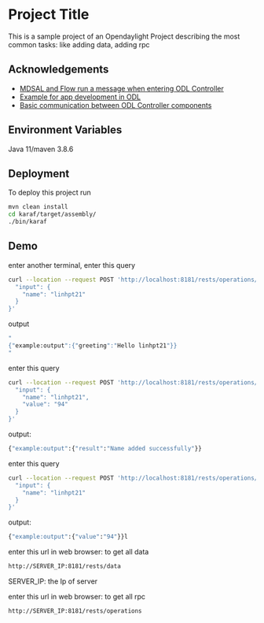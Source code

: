 
# Project Title
This is a sample project of an Opendaylight Project
describing the most common tasks:
like adding data, adding rpc



## Acknowledgements

 - [MDSAL and Flow run a message when entering ODL Controller](https://wiki-archive.opendaylight.org/view/OpenDaylight_Controller:MD-SAL:MD-SAL_App_Tutorial)
 - [Example for app development in ODL](https://docs.opendaylight.org/en/latest/developer-guides/developing-apps-on-the-opendaylight-controller.html)
 - [Basic communication between ODL Controller components](https://github.com/opendaylight/controller/blob/master/docs/dev-guide.rst)


## Environment Variables

Java 11/maven 3.8.6

## Deployment

To deploy this project run

```bash
mvn clean install
cd karaf/target/assembly/
./bin/karaf
```



## Demo

enter another terminal, enter this query

```bash
curl --location --request POST 'http://localhost:8181/rests/operations/example:hello-world'   --header 'Authorization: Basic YWRtaW46YWRtaW4='   --header 'Content-Type: application/json'   --data-raw '{
  "input": {
    "name": "linhpt21"
  }
}'
```
output 

```bash 
"
{"example:output":{"greeting":"Hello linhpt21"}}
"
```

enter this  query
```bash
curl --location --request POST 'http://localhost:8181/rests/operations/example:add-name'   --header 'Authorization: Basic YWRtaW46YWRtaW4='   --header 'Content-Type: application/json'   --data-raw '{
  "input": {
    "name": "linhpt21",
	"value": "94"
  }
}'
```
output:
```bash
{"example:output":{"result":"Name added successfully"}}
```

enter this query 
```bash 
curl --location --request POST 'http://localhost:8181/rests/operations/example:get-name'   --header 'Authorization: Basic YWRtaW46YWRtaW4='   --header 'Content-Type: application/json'   --data-raw '{
  "input": {
    "name": "linhpt21"
  }
}'
```

output:
```bash
{"example:output":{"value":"94"}}l
```

enter this url in web browser: to get all data 
```bash
http://SERVER_IP:8181/rests/data
```
SERVER_IP: the Ip of server 

enter this url in web browser: to get all rpc 

```bash
http://SERVER_IP:8181/rests/operations
```
